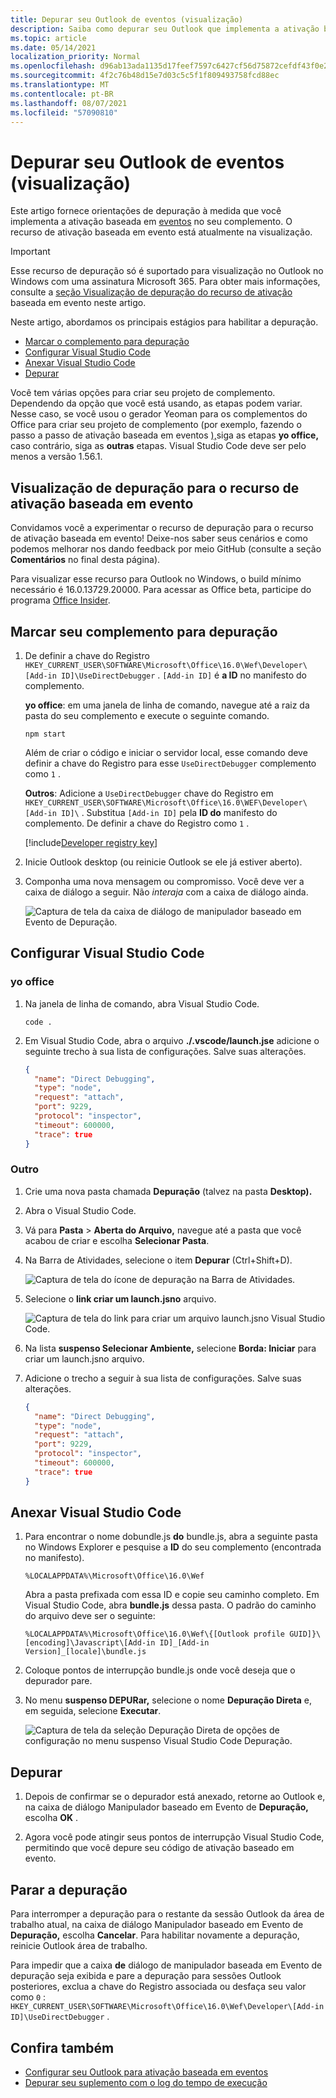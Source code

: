 ```yaml
---
title: Depurar seu Outlook de eventos (visualização)
description: Saiba como depurar seu Outlook que implementa a ativação baseada em eventos.
ms.topic: article
ms.date: 05/14/2021
localization_priority: Normal
ms.openlocfilehash: d96ab13ada1135d17feef7597c6427cf56d75872cefdf43f0e24fb8da2274ce1
ms.sourcegitcommit: 4f2c76b48d15e7d03c5c5f1f809493758fcd88ec
ms.translationtype: MT
ms.contentlocale: pt-BR
ms.lasthandoff: 08/07/2021
ms.locfileid: "57090810"
---
```

# <a name="debug-your-event-based-outlook-add-in-preview"></a>Depurar seu Outlook de eventos (visualização)

Este artigo fornece orientações de depuração à medida que você implementa a ativação baseada em [eventos](autolaunch.md) no seu complemento. O recurso de ativação baseada em evento está atualmente na visualização.

> [!IMPORTANT]
> Esse recurso de depuração só é suportado para visualização no Outlook no Windows com uma assinatura Microsoft 365. Para obter mais informações, consulte a [seção Visualização de depuração do recurso de ativação](#preview-debugging-for-the-event-based-activation-feature) baseada em evento neste artigo.

Neste artigo, abordamos os principais estágios para habilitar a depuração.

- [Marcar o complemento para depuração](#mark-your-add-in-for-debugging)
- [Configurar Visual Studio Code](#configure-visual-studio-code)
- [Anexar Visual Studio Code](#attach-visual-studio-code)
- [Depurar](#debug)

Você tem várias opções para criar seu projeto de complemento. Dependendo da opção que você está usando, as etapas podem variar. Nesse caso, se você usou o gerador Yeoman para os complementos do Office para criar seu projeto de complemento (por exemplo, fazendo o passo a passo de ativação baseada em eventos [),](autolaunch.md)siga as etapas **yo office,** caso contrário, siga as **outras** etapas. Visual Studio Code deve ser pelo menos a versão 1.56.1.

## <a name="preview-debugging-for-the-event-based-activation-feature"></a>Visualização de depuração para o recurso de ativação baseada em evento

Convidamos você a experimentar o recurso de depuração para o recurso de ativação baseada em evento! Deixe-nos saber seus cenários e como podemos melhorar nos dando feedback por meio GitHub (consulte a seção **Comentários** no final desta página).

Para visualizar esse recurso para Outlook no Windows, o build mínimo necessário é 16.0.13729.20000. Para acessar as Office beta, participe do programa [Office Insider](https://insider.office.com).

## <a name="mark-your-add-in-for-debugging"></a>Marcar seu complemento para depuração

1. De definir a chave do Registro `HKEY_CURRENT_USER\SOFTWARE\Microsoft\Office\16.0\Wef\Developer\[Add-in ID]\UseDirectDebugger` . `[Add-in ID]` é **a ID** no manifesto do complemento.

    **yo office**: em uma janela de linha de comando, navegue até a raiz da pasta do seu complemento e execute o seguinte comando.

    ```command&nbsp;line
    npm start
    ```

    Além de criar o código e iniciar o servidor local, esse comando deve definir a chave do Registro para esse `UseDirectDebugger` complemento como `1` .

    **Outros**: Adicione a `UseDirectDebugger` chave do Registro em `HKEY_CURRENT_USER\SOFTWARE\Microsoft\Office\16.0\WEF\Developer\[Add-in ID]\` . Substitua `[Add-in ID]` pela **ID do** manifesto do complemento. De definir a chave do Registro como `1` .

    [!include[Developer registry key](../includes/developer-registry-key.md)]

1. Inicie Outlook desktop (ou reinicie Outlook se ele já estiver aberto).
1. Componha uma nova mensagem ou compromisso. Você deve ver a caixa de diálogo a seguir. Não *interaja* com a caixa de diálogo ainda.

    ![Captura de tela da caixa de diálogo de manipulador baseado em Evento de Depuração.](../images/outlook-win-autolaunch-debug-dialog.png)

## <a name="configure-visual-studio-code"></a>Configurar Visual Studio Code

### <a name="yo-office"></a>yo office

1. Na janela de linha de comando, abra Visual Studio Code.

    ```command&nbsp;line
    code .
    ```

1. Em Visual Studio Code, abra o arquivo **./.vscode/launch.jse** adicione o seguinte trecho à sua lista de configurações. Salve suas alterações.

    ```json
    {
      "name": "Direct Debugging",
      "type": "node",
      "request": "attach",
      "port": 9229,
      "protocol": "inspector",
      "timeout": 600000,
      "trace": true
    }
    ```

### <a name="other"></a>Outro

1. Crie uma nova pasta chamada **Depuração** (talvez na pasta **Desktop).**
1. Abra o Visual Studio Code.
1. Vá para **Pasta**  >  **Aberta do Arquivo,** navegue até a pasta que você acabou de criar e escolha **Selecionar Pasta**.
1. Na Barra de Atividades, selecione o item **Depurar** (Ctrl+Shift+D).

    ![Captura de tela do ícone de depuração na Barra de Atividades.](../images/vs-code-debug.png)

1. Selecione o **link criar um launch.jsno** arquivo.

    ![Captura de tela do link para criar um arquivo launch.jsno Visual Studio Code.](../images/vs-code-create-launch.json.png)

1. Na lista **suspenso Selecionar Ambiente,** selecione **Borda: Iniciar** para criar um launch.jsno arquivo.
1. Adicione o trecho a seguir à sua lista de configurações. Salve suas alterações.

    ```json
    {
      "name": "Direct Debugging",
      "type": "node",
      "request": "attach",
      "port": 9229,
      "protocol": "inspector",
      "timeout": 600000,
      "trace": true
    }
    ```

## <a name="attach-visual-studio-code"></a>Anexar Visual Studio Code

1. Para encontrar o nome dobundle.js **do** bundle.js, abra a seguinte pasta no Windows Explorer e pesquise a **ID** do seu complemento (encontrada no manifesto).

    ```text
    %LOCALAPPDATA%\Microsoft\Office\16.0\Wef
    ```

    Abra a pasta prefixada com essa ID e copie seu caminho completo. Em Visual Studio Code, abra **bundle.js** dessa pasta. O padrão do caminho do arquivo deve ser o seguinte:

    `%LOCALAPPDATA%\Microsoft\Office\16.0\Wef\{[Outlook profile GUID]}\[encoding]\Javascript\[Add-in ID]_[Add-in Version]_[locale]\bundle.js`

1. Coloque pontos de interrupção bundle.js onde você deseja que o depurador pare.
1. No menu **suspenso DEPURar,** selecione o nome **Depuração Direta** e, em seguida, selecione **Executar**.

    ![Captura de tela da seleção Depuração Direta de opções de configuração no menu suspenso Visual Studio Code Depuração.](../images/outlook-win-autolaunch-debug-vsc.png)

## <a name="debug"></a>Depurar

1. Depois de confirmar se o depurador está anexado, retorne ao Outlook e, na caixa de diálogo Manipulador baseado em Evento de **Depuração,** escolha **OK** .

1. Agora você pode atingir seus pontos de interrupção Visual Studio Code, permitindo que você depure seu código de ativação baseado em evento.

## <a name="stop-debugging"></a>Parar a depuração

Para interromper a depuração para o restante da sessão Outlook da área de trabalho atual, na caixa de diálogo Manipulador baseado em Evento de **Depuração,** escolha **Cancelar**. Para habilitar novamente a depuração, reinicie Outlook área de trabalho.

Para impedir que a caixa **de** diálogo de manipulador baseada em Evento de depuração seja exibida e pare a depuração para sessões Outlook posteriores, exclua a chave do Registro associada ou desfaça seu valor como `0` : `HKEY_CURRENT_USER\SOFTWARE\Microsoft\Office\16.0\Wef\Developer\[Add-in ID]\UseDirectDebugger` .

## <a name="see-also"></a>Confira também

- [Configurar seu Outlook para ativação baseada em eventos](autolaunch.md)
- [Depurar seu suplemento com o log do tempo de execução](../testing/runtime-logging.md#runtime-logging-on-windows)
